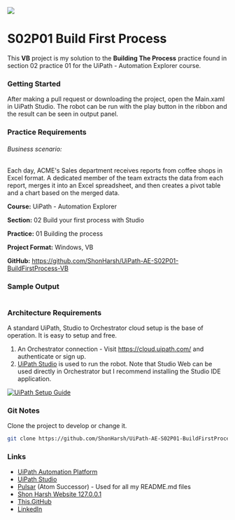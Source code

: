 ![](https://shonharsh.github.io/curriculum-vitae/Images/Banner-UiPath-02.png)

# S02P01 Build First Process

This **VB** project is my solution to the **Building The Process** practice found in section 02 practice 01 for the UiPath - Automation Explorer course.

### Getting Started

After making a pull request or downloading the project, open the Main.xaml in UiPath Studio.  The robot can be run with the play button in the ribbon and the result can be seen in output panel.

### Practice Requirements

###### Business scenario:

Each day, ACME's Sales department receives reports from coffee shops in Excel format.
A dedicated member of the team extracts the data from each report, merges it into an Excel spreadsheet, and then creates a pivot table and a chart based on the merged data.

**Course:** UiPath - Automation Explorer

**Section:** 02 Build your first process with Studio

**Practice:** 01 Building the process

**Project Format:** Windows, VB

**GitHub:** https://github.com/ShonHarsh/UiPath-AE-S02P01-BuildFirstProcess-VB

### Sample Output

```sh

```

### Architecture Requirements

A standard UiPath, Studio to Orchestrator cloud setup is the base of operation.  It is easy to setup and free.
1. An Orchestrator connection - Visit https://cloud.uipath.com/ and authenticate or sign up.
2. [UiPath Studio](https://www.uipath.com/product/studio) is used to run the robot.  Note that Studio Web can be used directly in Orchestrator but I recommend installing the Studio IDE application.

[![UiPath Setup Guide](https://shonharsh.github.io/curriculum-vitae/Images/Title-UiPath-Setup-Guide.png)](https://github.com/ShonHarsh/UiPath-SetupGuide)

### Git Notes

Clone the project to develop or change it.

```sh
git clone https://github.com/ShonHarsh/UiPath-AE-S02P01-BuildFirstProcess-VB
```

### Links
- [UiPath Automation Platform](https://www.uipath.com/)
- [UiPath Studio](https://www.uipath.com/product/studio)
- [Pulsar](https://pulsar-edit.dev/) (Atom Successor) - Used for all my README.md files
- [Shon Harsh Website 127.0.0.1](https://shonharsh.github.io/curriculum-vitae/index.html)
- [This.GitHub](https://github.com/shonharsh)
- [LinkedIn](https://www.linkedin.com/in/shonharsh/)
